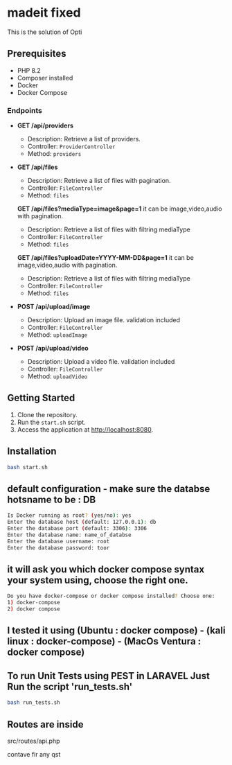 # madeit fixed

This is the solution of Opti

## Prerequisites

- PHP 8.2
- Composer installed
- Docker
- Docker Compose


### Endpoints

- **GET /api/providers**
  - Description: Retrieve a list of providers.
  - Controller: `ProviderController`
  - Method: `providers`

- **GET /api/files**
  - Description: Retrieve a list of files with pagination.
  - Controller: `FileController`
  - Method: `files`

  **GET /api/files?mediaType=image&page=1** it can be image,video,audio with pagination.
  - Description: Retrieve a list of files with filtring mediaType 
  - Controller: `FileController`
  - Method: `files`

  **GET /api/files?uploadDate=YYYY-MM-DD&page=1** it can be image,video,audio with pagination.
  - Description: Retrieve a list of files with filtring mediaType 
  - Controller: `FileController`
  - Method: `files`

- **POST /api/upload/image**
  - Description: Upload an image file. validation included
  - Controller: `FileController`
  - Method: `uploadImage`

- **POST /api/upload/video**
  - Description: Upload a video file. validation included
  - Controller: `FileController`
  - Method: `uploadVideo`


## Getting Started

1. Clone the repository.
2. Run the `start.sh` script.
3. Access the application at [http://localhost:8080](http://localhost:8080).



## Installation
```bash
bash start.sh
```


## default configuration - make sure the databse hotsname to be : DB

```bash
Is Docker running as root? (yes/no): yes
Enter the database host (default: 127.0.0.1): db
Enter the database port (default: 3306): 3306
Enter the database name: name_of_databse
Enter the database username: root
Enter the database password: toor
```

## it will ask you which docker compose syntax your system using, choose the right one.
```bash
Do you have docker-compose or docker compose installed? Choose one:
1) docker-compose
2) docker compose
```

## I tested it using (Ubuntu : docker compose) - (kali linux : docker-compose) - (MacOs Ventura : docker compose) 


## To run Unit Tests using PEST in LARAVEL Just Run the script 'run_tests.sh'
```bash
bash run_tests.sh
```
## Routes are inside 
src/routes/api.php

contave fir any qst

